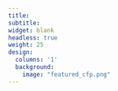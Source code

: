 ```yaml
---
title:
subtitle:
widget: blank
headless: true
weight: 25
design:
  columns: '1'
  background:
    image: "featured_cfp.png"
---
```


